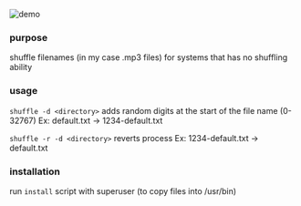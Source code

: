 ![demo](https://github.com/dogukanmeral/shuffle-deshuffle/blob/main/shuffle-deshuffle-demo.gif?raw=true)

### purpose
shuffle filenames (in my case .mp3 files) for systems that has no shuffling ability

### usage
`shuffle -d <directory>`
adds random digits at the start of the file name (0-32767)
Ex: default.txt -> 1234-default.txt

`shuffle -r -d <directory>`
reverts process
Ex: 1234-default.txt -> default.txt

### installation
run `install` script with superuser (to copy files into /usr/bin)
